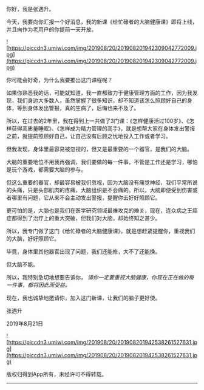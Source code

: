 你好，我是张遇升。

今天，我要向你汇报一个好消息，我的新课《给忙碌者的大脑健康课》即将上线，并且向作为老用户的你提前一天开放。

![https://piccdn3.umiwi.com/img/201908/20/201908201942309042772009.jpg](https://piccdn3.umiwi.com/img/201908/20/201908201942309042772009.jpg)

你可能会好奇，为什么我要推出这门课程呢？

如果你熟悉我的话，可能就知道，我一直都致力于健康管理方面的工作，因为我发现，我们身边大多数人，虽然掌握了很多知识，却不知道该怎么照顾好自己的身体，等到身体发出警报，真的生病了，后悔也来不及了。

所以，在过去的2年里，我在得到上一共做了3门课：《怎样健康活过100岁》、《怎样获得高质量睡眠》、《怎样成为精力管理的高手》，就是想帮大家在身体发出警报之前，就提前照顾好自己，让自己没有后顾之忧地投入工作或者学习。

但我发现，身体里最容易被忽视的，但又是最重要的一个器官，是我们的大脑。

大脑的重要地位不用我再强调，我们要做的每一件事，不管是工作还是学习，哪怕是玩个游戏，都需要大脑的参与。

但这么重要的器官，却最容易被我们忽视，因为大脑没有痛觉神经，我们平常所说的头痛，只是头部肌肉的疼痛，大脑组织是不会痛的。所以，大脑即便受到伤害或者哪里有问题，它从来不会主动发出警报，提醒你去好好照顾它。

更可怕的是，大脑也是我们在医学研究领域最难攻克的难关，现在，连众病之王癌症都得到了治疗上的重大突破，但我们对大脑，却始终知之甚少。

所以，我专门做了这门《给忙碌者的大脑健康课》，就是想赶紧提醒你，重视我们的大脑，好好照顾它。

毕竟，身体里其他器官出现了问题，我们还能修，大不了还能换。

但大脑不能。

所以，我特别急切地想要告诉你， *请你一定要重视大脑健康，你现在正在做的每一件事，都将因此而受益。*

现在，我也诚挚地邀请你，加入这门新课，让我们的脑子更好使。

张遇升

2019年8月21日

![https://piccdn3.umiwi.com/img/201908/20/201908201942538261527631.jpg](https://piccdn3.umiwi.com/img/201908/20/201908201942538261527631.jpg)

版权归得到App所有，未经许可不得转载。

---
